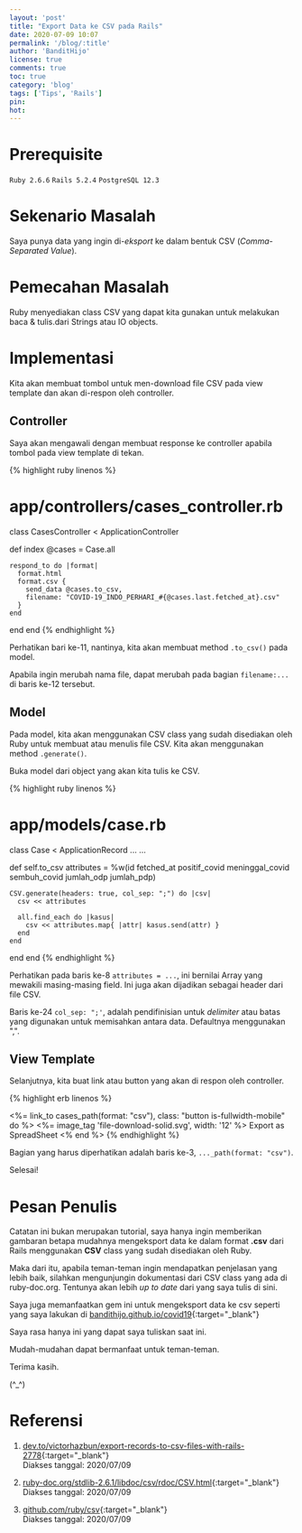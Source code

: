 ```yaml
---
layout: 'post'
title: "Export Data ke CSV pada Rails"
date: 2020-07-09 10:07
permalink: '/blog/:title'
author: 'BanditHijo'
license: true
comments: true
toc: true
category: 'blog'
tags: ['Tips', 'Rails']
pin:
hot:
---
```


# Prerequisite

`Ruby 2.6.6` `Rails 5.2.4` `PostgreSQL 12.3`

# Sekenario Masalah

Saya punya data yang ingin di-*eksport* ke dalam bentuk CSV (*Comma-Separated Value*).

# Pemecahan Masalah

Ruby menyediakan class CSV yang dapat kita gunakan untuk melakukan baca & tulis.dari Strings atau IO objects.

# Implementasi

Kita akan membuat tombol untuk men-download file CSV pada view template dan akan di-respon oleh controller.

## Controller

Saya akan mengawali dengan membuat response ke controller apabila tombol pada view template di tekan.

{% highlight ruby linenos %}
# app/controllers/cases_controller.rb

class CasesController < ApplicationController

  def index
    @cases = Case.all

    respond_to do |format|
      format.html
      format.csv {
        send_data @cases.to_csv,
        filename: "COVID-19_INDO_PERHARI_#{@cases.last.fetched_at}.csv"
      }
    end
  end
end
{% endhighlight %}

Perhatikan bari ke-11, nantinya, kita akan membuat method `.to_csv()` pada model.

Apabila ingin merubah nama file, dapat merubah pada bagian `filename:...` di baris ke-12 tersebut.

## Model

Pada model, kita akan menggunakan CSV class yang sudah disediakan oleh Ruby untuk membuat atau menulis file CSV. Kita akan menggunakan method `.generate()`.

Buka model dari object yang akan kita tulis ke CSV.

{% highlight ruby linenos %}
# app/models/case.rb

class Case < ApplicationRecord
  ...
  ...

  def self.to_csv
    attributes = %w(id fetched_at positif_covid meninggal_covid
                    sembuh_covid jumlah_odp jumlah_pdp)

    CSV.generate(headers: true, col_sep: ";") do |csv|
      csv << attributes

      all.find_each do |kasus|
        csv << attributes.map{ |attr| kasus.send(attr) }
      end
    end
  end
end
{% endhighlight %}

Perhatikan pada baris ke-8 `attributes = ...`, ini bernilai Array yang mewakili masing-masing field. Ini juga akan dijadikan sebagai header dari file CSV.

Baris ke-24 `col_sep: ";'`, adalah pendifinisian untuk *delimiter* atau batas yang digunakan untuk memisahkan antara data. Defaultnya menggunakan ",".

## View Template

Selanjutnya, kita buat link atau button yang akan di respon oleh controller.

{% highlight erb linenos %}
<!-- app/views/cases/index.html.erb -->

<%= link_to cases_path(format: "csv"), class: "button is-fullwidth-mobile" do %>
  <span class="icon">
    <%= image_tag 'file-download-solid.svg', width: '12' %>
  </span>
  <span class="has-text-weight-normal">Export as SpreadSheet</span>
<% end %>
{% endhighlight %}

Bagian yang harus diperhatikan adalah baris ke-3, `..._path(format: "csv")`.

Selesai!

# Pesan Penulis

Catatan ini bukan merupakan tutorial, saya hanya ingin memberikan gambaran betapa mudahnya mengeksport data ke dalam format **.csv** dari Rails menggunakan **CSV** class yang sudah disediakan oleh Ruby.

Maka dari itu, apabila teman-teman ingin mendapatkan penjelasan yang lebih baik, silahkan mengunjungin dokumentasi dari CSV class yang ada di ruby-doc.org. Tentunya akan lebih *up to date* dari yang saya tulis di sini.

Saya juga memanfaatkan gem ini untuk mengeksport data ke csv seperti yang saya lakukan di [bandithijo.github.io/covid19](https://bandithijo.github.io/covid19){:target="_blank"}

Saya rasa hanya ini yang dapat saya tuliskan saat ini.

Mudah-mudahan dapat bermanfaat untuk teman-teman.

Terima kasih.

(^_^)








# Referensi

1. [dev.to/victorhazbun/export-records-to-csv-files-with-rails-2778](https://dev.to/victorhazbun/export-records-to-csv-files-with-rails-2778){:target="_blank"}
<br>Diakses tanggal: 2020/07/09

2. [ruby-doc.org/stdlib-2.6.1/libdoc/csv/rdoc/CSV.html](https://ruby-doc.org/stdlib-2.6.1/libdoc/csv/rdoc/CSV.html){:target="_blank"}
<br>Diakses tanggal: 2020/07/09

3. [github.com/ruby/csv](https://github.com/ruby/csv){:target="_blank"}
<br>Diakses tanggal: 2020/07/09
